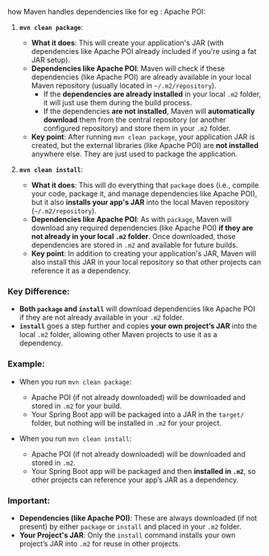  how Maven handles dependencies like for eg : Apache POI:

1. **`mvn clean package`**:
   - **What it does**: This will create your application's JAR (with dependencies like Apache POI already included if you're using a fat JAR setup).
   - **Dependencies like Apache POI**: Maven will check if these dependencies (like Apache POI) are already available in your local Maven repository (usually located in `~/.m2/repository`).
     - If the **dependencies are already installed** in your local `.m2` folder, it will just use them during the build process.
     - If the dependencies **are not installed**, Maven will **automatically download** them from the central repository (or another configured repository) and store them in your `.m2` folder.
   - **Key point**: After running `mvn clean package`, your application JAR is created, but the external libraries (like Apache POI) are **not installed** anywhere else. They are just used to package the application.

2. **`mvn clean install`**:
   - **What it does**: This will do everything that `package` does (i.e., compile your code, package it, and manage dependencies like Apache POI), but it also **installs your app's JAR** into the local Maven repository (`~/.m2/repository`).
   - **Dependencies like Apache POI**: As with `package`, Maven will download any required dependencies (like Apache POI) **if they are not already in your local `.m2` folder**. Once downloaded, those dependencies are stored in `.m2` and available for future builds.
   - **Key point**: In addition to creating your application's JAR, Maven will also install this JAR in your local repository so that other projects can reference it as a dependency.

### Key Difference:
- **Both `package` and `install`** will download dependencies like Apache POI if they are not already available in your `.m2` folder.
- **`install`** goes a step further and copies **your own project’s JAR** into the local `.m2` folder, allowing other Maven projects to use it as a dependency.

### Example:
- When you run `mvn clean package`:
   - Apache POI (if not already downloaded) will be downloaded and stored in `.m2` for your build.
   - Your Spring Boot app will be packaged into a JAR in the `target/` folder, but nothing will be installed in `.m2` for your project.

- When you run `mvn clean install`:
   - Apache POI (if not already downloaded) will be downloaded and stored in `.m2`.
   - Your Spring Boot app will be packaged and then **installed in `.m2`**, so other projects can reference your app’s JAR as a dependency.

### Important:
- **Dependencies (like Apache POI)**: These are always downloaded (if not present) by either `package` or `install` and placed in your `.m2` folder.
- **Your Project's JAR**: Only the `install` command installs your own project’s JAR into `.m2` for reuse in other projects.
